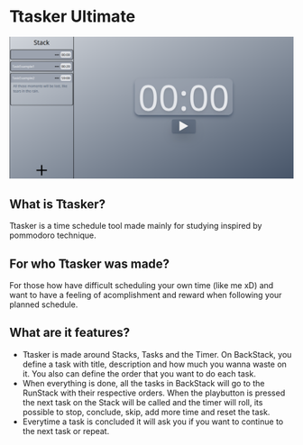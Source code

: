 # Ttasker Ultimate

![FirstVersion](/public/prints/firstVersion.png)

## What is Ttasker?

Ttasker is a time schedule tool made mainly for studying inspired by pommodoro technique.

## For who Ttasker was made?

For those how have difficult scheduling your own time (like me xD) and want to have a feeling of acomplishment and reward when following your planned schedule.

## What are it features?

- Ttasker is made around Stacks, Tasks and the Timer.
On BackStack, you define a task with title, description and how much you wanna waste on it.
You also can define the order that you want to do each task.
- When everything is done, all the tasks in BackStack will go to the RunStack with their respective orders.
When the playbutton is pressed the next task on the Stack will be called and the timer will roll, its possible to stop, conclude, skip, add more time and reset the task.
- Everytime a task is concluded it will ask you if you want to continue to the next task or repeat.
